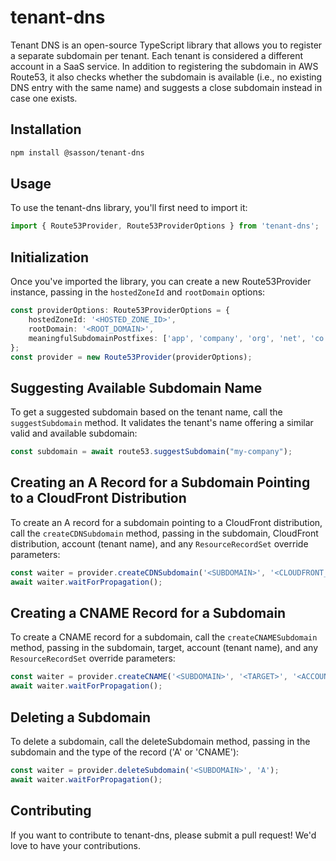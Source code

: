 # tenant-dns

Tenant DNS is an open-source TypeScript library that allows you to register a separate subdomain per tenant. Each tenant is considered a different account in a SaaS service. In addition to registering the subdomain in AWS Route53, it also checks whether the subdomain is available (i.e., no existing DNS entry with the same name) and suggests a close subdomain instead in case one exists.

## Installation

```sh
npm install @sasson/tenant-dns
```

## Usage

To use the tenant-dns library, you'll first need to import it:

```ts
import { Route53Provider, Route53ProviderOptions } from 'tenant-dns';
```

## Initialization

Once you've imported the library, you can create a new Route53Provider instance, passing in the `hostedZoneId` and `rootDomain` options:

```ts
const providerOptions: Route53ProviderOptions = {
    hostedZoneId: '<HOSTED_ZONE_ID>',
    rootDomain: '<ROOT_DOMAIN>',
    meaningfulSubdomainPostfixes: ['app', 'company', 'org', 'net', 'co']
};
const provider = new Route53Provider(providerOptions);
```

## Suggesting Available Subdomain Name

To get a suggested subdomain based on the tenant name, call the `suggestSubdomain` method. It validates the tenant's name offering a similar valid and available subdomain:

```ts
const subdomain = await route53.suggestSubdomain("my-company");
```

## Creating an A Record for a Subdomain Pointing to a CloudFront Distribution

To create an A record for a subdomain pointing to a CloudFront distribution, call the `createCDNSubdomain` method, passing in the subdomain, CloudFront distribution, account (tenant name), and any `ResourceRecordSet` override parameters:

```ts
const waiter = provider.createCDNSubdomain('<SUBDOMAIN>', '<CLOUDFRONT_DISTRIBUTION>', '<ACCOUNT>');
await waiter.waitForPropagation();
```

## Creating a CNAME Record for a Subdomain
To create a CNAME record for a subdomain, call the `createCNAMESubdomain` method, passing in the subdomain, target, account (tenant name), and any `ResourceRecordSet` override parameters:

```ts
const waiter = provider.createCNAME('<SUBDOMAIN>', '<TARGET>', '<ACCOUNT>', {});
await waiter.waitForPropagation();
```

## Deleting a Subdomain

To delete a subdomain, call the deleteSubdomain method, passing in the subdomain and the type of the record ('A' or 'CNAME'):

```ts
const waiter = provider.deleteSubdomain('<SUBDOMAIN>', 'A');
await waiter.waitForPropagation();
```

## Contributing

If you want to contribute to tenant-dns, please submit a pull request! We'd love to have your contributions.
